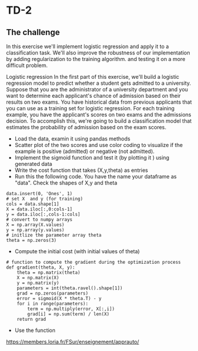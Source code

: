 # TD-2


The challenge
-------------

In this exercise we'll implement logistic regression and apply it to a classification task. We'll also improve the robustness of our implementation by adding regularization to the training algorithm. and testing it on a more difficult problem.

Logistic regression
In the first part of this exercise, we'll build a logistic regression model to predict whether a student gets admitted to a university. Suppose that you are the administrator of a university department and you want to determine each applicant's chance of admission based on their results on two exams. You have historical data from previous applicants that you can use as a training set for logistic regression. For each training example, you have the applicant's scores on two exams and the admissions decision. To accomplish this, we're going to build a classification model that estimates the probability of admission based on the exam scores.


- Load the data, examin it using pandas methods 
- Scatter plot of the two scores and use color coding to visualize if the example is positive (admitted) or negative (not admitted).
- Implement the sigmoid function and test it (by plotting it ) using generated data
- Write the cost function that takes (X,y,theta) as entries
- Run this the following code. You have the name your dataframe as "data". Check the shapes of X,y and theta

```
data.insert(0, 'Ones', 1)
# set X  and y (for training) 
cols = data.shape[1]
X = data.iloc[:,0:cols-1]
y = data.iloc[:,cols-1:cols]
# convert to numpy arrays
X = np.array(X.values)
y = np.array(y.values)
# initlize the parameter array theta
theta = np.zeros(3)
```



- Compute the initial cost (with initial values of theta) 

```
# function to compute the gradient during the optimization process
def gradient(theta, X, y):
    theta = np.matrix(theta)
    X = np.matrix(X)
    y = np.matrix(y)
    parameters = int(theta.ravel().shape[1])
    grad = np.zeros(parameters)
    error = sigmoid(X * theta.T) - y
    for i in range(parameters):
        term = np.multiply(error, X[:,i])
        grad[i] = np.sum(term) / len(X)
    return grad
```

  
    
 - Use the function 


https://members.loria.fr/FSur/enseignement/apprauto/
